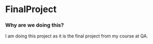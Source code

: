 # FinalProject

### Why are we doing this?
I am doing this project as it is the final project from my course at QA.

###


